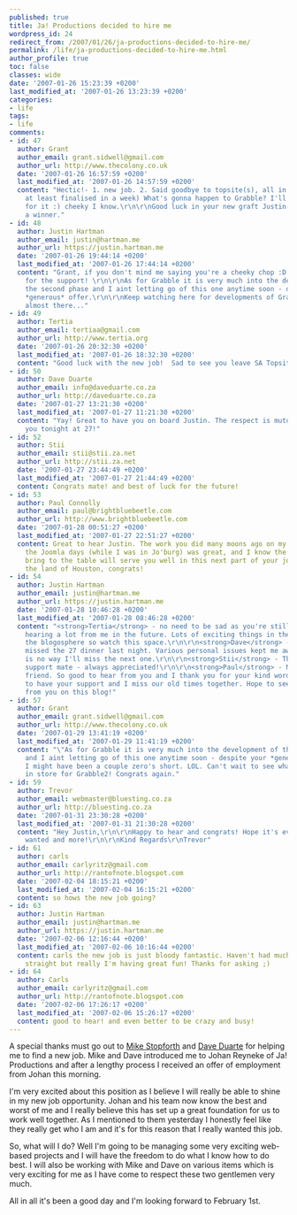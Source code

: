 ```yaml
---
published: true
title: Ja! Productions decided to hire me
wordpress_id: 24
redirect_from: /2007/01/26/ja-productions-decided-to-hire-me/
permalink: /life/ja-productions-decided-to-hire-me.html
author_profile: true
toc: false
classes: wide
date: '2007-01-26 15:23:39 +0200'
last_modified_at: '2007-01-26 13:23:39 +0200'
categories:
- life
tags:
- life
comments:
- id: 47
  author: Grant
  author_email: grant.sidwell@gmail.com
  author_url: http://www.thecolony.co.uk
  date: '2007-01-26 16:57:59 +0200'
  last_modified_at: '2007-01-26 14:57:59 +0200'
  content: "Hectic!- 1. new job. 2. Said goodbye to topsite(s), all in a week (or
    at least finalised in a week) What's gonna happen to Grabble? I'll offer you R100
    for it :) cheeky I know.\r\n\r\nGood luck in your new graft Justin- sounds like
    a winner."
- id: 48
  author: Justin Hartman
  author_email: justin@hartman.me
  author_url: https://justin.hartman.me
  date: '2007-01-26 19:44:14 +0200'
  last_modified_at: '2007-01-26 17:44:14 +0200'
  content: "Grant, if you don't mind me saying you're a cheeky chop :D but thanks
    for the support! \r\n\r\nAs for Grabble it is very much into the development of
    the second phase and I aint letting go of this one anytime soon - despite your
    *generous* offer.\r\n\r\nKeep watching here for developments of Grabble2 as I'm
    almost there..."
- id: 49
  author: Tertia
  author_email: tertiaa@gmail.com
  author_url: http://www.tertia.org
  date: '2007-01-26 20:32:30 +0200'
  last_modified_at: '2007-01-26 18:32:30 +0200'
  content: "Good luck with the new job!  Sad to see you leave SA Topsites.\r\n\r\nTx"
- id: 50
  author: Dave Duarte
  author_email: info@daveduarte.co.za
  author_url: http://daveduarte.co.za
  date: '2007-01-27 13:21:30 +0200'
  last_modified_at: '2007-01-27 11:21:30 +0200'
  content: "Yay! Great to have you on board Justin. The respect is mutual.\r\nSee
    you tonight at 27!"
- id: 52
  author: Stii
  author_email: stii@stii.za.net
  author_url: http://stii.za.net
  date: '2007-01-27 23:44:49 +0200'
  last_modified_at: '2007-01-27 21:44:49 +0200'
  content: Congrats mate! and best of luck for the future!
- id: 53
  author: Paul Connolly
  author_email: paul@brightbluebeetle.com
  author_url: http://www.brightbluebeetle.com
  date: '2007-01-28 00:51:27 +0200'
  last_modified_at: '2007-01-27 22:51:27 +0200'
  content: Great to hear Justin. The work you did many moons ago on my site back in
    the Joomla days (while I was in Jo'burg) was great, and I know the talents you
    bring to the table will serve you well in this next part of your journey. From
    the land of Houston, congrats!
- id: 54
  author: Justin Hartman
  author_email: justin@hartman.me
  author_url: https://justin.hartman.me
  date: '2007-01-28 10:46:28 +0200'
  last_modified_at: '2007-01-28 08:46:28 +0200'
  content: "<strong>Tertia</strong> - no need to be sad as you're still going to be
    hearing a lot from me in the future. Lots of exciting things in the pipeline involving
    the blogosphere so watch this space.\r\n\r\n<strong>Dave</strong> - So sorry I
    missed the 27 dinner last night. Various personal issues kept me away but there
    is no way I'll miss the next one.\r\n\r\n<strong>Stii</strong> - Thanks for the
    support mate - always appreciated!\r\n\r\n<strong>Paul</strong> - My long lost
    friend. So good to hear from you and I thank you for your kind words. It's good
    to have your support and I miss our old times together. Hope to see more comments
    from you on this blog!"
- id: 57
  author: Grant
  author_email: grant.sidwell@gmail.com
  author_url: http://www.thecolony.co.uk
  date: '2007-01-29 13:41:19 +0200'
  last_modified_at: '2007-01-29 11:41:19 +0200'
  content: "\"As for Grabble it is very much into the development of the second phase
    and I aint letting go of this one anytime soon - despite your *generous* offer.\"\r\n\r\n-Yeah
    I might have been a couple zero's short. LOL. Can't wait to see what you have
    in store for Grabble2! Congrats again."
- id: 59
  author: Trevor
  author_email: webmaster@bluesting.co.za
  author_url: http://bluesting.co.za
  date: '2007-01-31 23:30:28 +0200'
  last_modified_at: '2007-01-31 21:30:28 +0200'
  content: "Hey Justin,\r\n\r\nHappy to hear and congrats! Hope it's everything you
    wanted and more!\r\n\r\nKind Regards\r\nTrevor"
- id: 61
  author: carls
  author_email: carlyritz@gmail.com
  author_url: http://rantofnote.blogspot.com
  date: '2007-02-04 18:15:21 +0200'
  last_modified_at: '2007-02-04 16:15:21 +0200'
  content: so hows the new job going?
- id: 63
  author: Justin Hartman
  author_email: justin@hartman.me
  author_url: https://justin.hartman.me
  date: '2007-02-06 12:16:44 +0200'
  last_modified_at: '2007-02-06 10:16:44 +0200'
  content: carls the new job is just bloody fantastic. Haven't had much time to think
    straight but really I'm having great fun! Thanks for asking ;)
- id: 64
  author: Carls
  author_email: carlyritz@gmail.com
  author_url: http://rantofnote.blogspot.com
  date: '2007-02-06 17:26:17 +0200'
  last_modified_at: '2007-02-06 15:26:17 +0200'
  content: good to hear! and even better to be crazy and busy!
---
```

A special thanks must go out to <a href="http://www.mikestopforth.com/">Mike Stopforth</a> and <a href="http://www.daveduarte.co.za/">Dave Duarte</a> for helping me to find a new job. Mike and Dave introduced me to Johan Reyneke of Ja! Productions and after a lengthy process I received an offer of employment from Johan this morning.

I'm very excited about this position as I believe I will really be able to shine in my new job opportunity. Johan and his team now know the best and worst of me and I really believe this has set up a great foundation for us to work well together. As I mentioned to them yesterday I honestly feel like they really get who I am and it's for this reason that I really wanted this job.

So, what will I do? Well I'm going to be managing some very exciting web-based projects and I will have the freedom to do what I know how to do best. I will also be working with Mike and Dave on various items which is very exciting for me as I have come to respect these two gentlemen very much. 

All in all it's been a good day and I'm looking forward to February 1st.
